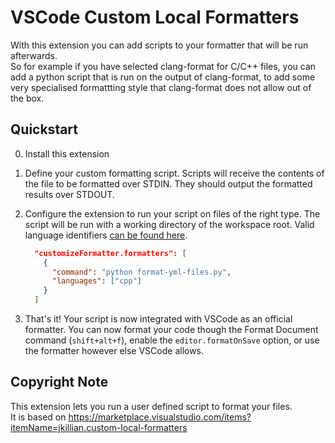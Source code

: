 # VSCode Custom Local Formatters

With this  extension you can add scripts to your formatter that will be run afterwards.  
So for example if you have selected clang-format for C/C++ files, you can add a python script that is run on the output of clang-format, to add some very specialised formattting style that clang-format does not allow out of the box.

## Quickstart

0. Install this extension

1. Define your custom formatting script.
   Scripts will receive the contents of the file to be formatted over STDIN.
   They should output the formatted results over STDOUT.
  
2. Configure the extension to run your script on files of the right type.
   The script will be run with a working directory of the workspace root.
   Valid language identifiers [can be found here](https://code.visualstudio.com/docs/languages/identifiers).

   ```json
     "customizeFormatter.formatters": [
       {
         "command": "python format-yml-files.py",
         "languages": ["cpp"]
       }
     ]
   ```

3. That's it! Your script is now integrated with VSCode as an official formatter.
   You can now format your code though the Format Document command (`shift+alt+f`), enable the `editor.formatOnSave` option, or use the formatter however else VSCode allows.

## Copyright Note

This extension lets you run a user defined script to format your files.  
It is based on <https://marketplace.visualstudio.com/items?itemName=jkillian.custom-local-formatters>
